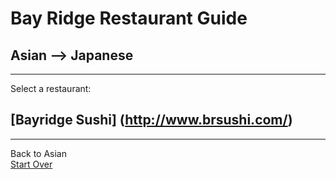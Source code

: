 # Bay Ridge Restaurant Guide
## Asian --> Japanese
---
Select a restaurant:
## [Bayridge Sushi] (http://www.brsushi.com/)
---
Back to Asian  
[Start Over](../home.md)